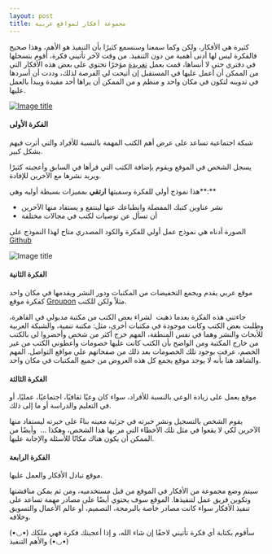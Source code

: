 ```yaml
---
layout: post
title: مجموعة أفكار لمواقع عربية
---
```


كثيرة هي الأفكار، ولكن وكما سمعنا وسنسمع كثيرًا بأن التنفيذ هو الأهم، وهذا صحيح فالفكرة ليس لها أدنى أهمية من دون التنفيذ. من وقت لآخر تأتيني فكرة، أقوم بتسجلها في دفتري حتى لا أنساها، قمت بعمل [تغريدة](https://twitter.com/ahmadajmi/status/633005358668206080) مؤخرًا تحتوي على بعض هذه الأفكار التي من الممكن أن أعمل عليها في المستقبل إن أتيحت لي الفرصة لذلك، وددت أن أسردها في تدوينه لتكون في مكان واحد و منظم و من الممكن أن يراها أحد مفيدة ويبدأ بالعمل عليها.

[![Image title](https://oktob-editor.s3.amazonaws.com/uploads%2F1444752688121-CMji-t2WIAAQtsU.jpg_large.jpg)](https://twitter.com/ahmadajmi/status/633005358668206080)

#### الفكرة الأولى

شبكة اجتماعية تساعد على عرض أهم الكتب المهمة بالنسبة للأفراد والتي أثرت فيهم بشكل كبير.

يسجل الشخص في الموقع ويقوم بإضافة الكتب التي قرأها في السابق وأعجبته كثيرًا ويريد نشرها مع الآخرين للإفادة.

هذا نموذج أولي للفكرة وسميتها **ارتقي** بمميزات بسيطة أوليه وهي**:**

*   نشر عناوين كتبك المفضلة وانطباعك عنها لينتفع و يستفاد منها الآخرين
*   أن تسأل عن توصيات لكتب في مجالات مختلفة

الصورة أدناه هي نموذج عمل أولي للفكرة والكود المصدري متاح لهذا النموذج على [Github](https://github.com/ahmadajmi/ertaki)

![Image title](https://oktob-editor.s3.amazonaws.com/uploads%2F1444714944100-5bb739bc-4e35-11e5-865e-4dd85f65f267.png)

#### الفكرة الثانية

موقع عربي يقدم ويجمع التخفيضات من المكتبات ودور النشر ويقدمها في مكان واحد كفكرة موقع [Groupon](https://www.groupon.com/) مثلاً ولكن للكتب.

جاءتني هذه الفكرة بعدما ذهبت  لشراء بعض الكتب من مكتبة مدبولي في القاهرة، وطلبت بعض الكتب وكانت موجودة في مكتبات أخرى، مثل: مكتبة تنمية، والشبكة العربية للأبحاث والنشر وهما في نفس المنطقة، المهم خرج أكثر من شخص وأحضروا لي بالكتب من خارج المكتبة ومن الواضح بأن الكتب كانت عليها خصومات وأعطوني الكتب من غير الخصم، عرفت بوجود تلك الخصومات بعد ذلك من صفحاتهم علي مواقع التواصل. المهم والشاهد هنا بأنه لا يوجد موقع يجمع كل هذه العروض من جميع المكتبات في مكان واحد.

#### الفكرة الثالثة

موقع يعمل على زيادة الوعي بالنسبة للأفراد، سواء كان وعيًا ثقافيًا، اجتماعيًا، عمليًا، أو في التعليم والدراسة أو ما إلى ذلك.

يقوم الشخص بالتسجيل ونشر خبرته في جزئية معينه بناءً على خبرته ليستفاد منها الآخرين لكي لا يقعوا في مثل تلك الأخطاء التي مر بها هذا الشخص، وهكذا ...  وأيضًا من الممكن أن يكون هناك مكانًا للأسئلة والإجابة عليها.

#### الفكرة الرابعة

موقع تبادل الأفكار والعمل عليها.

سيتم وضع مجموعة من الأفكار في الموقع من قبل مستخدميه، ومن ثم يمكن مناقشتها وتكوين فريق عمل لتنفيذها. الموقع سوف يحتوي أيضًا على مصادر مهمة تساعد على تنفيذ الأفكار سواء كانت مصادر خاصة بالبرمجة، التصميم، أو عالم الأعمال والتسويق وخلافه.

سأقوم بكتابة أي فكرة تأتيني لاحقًا إن شاء الله، و إذا أعجبتك فكرة فهي ملكك (•◡•) والأهم التنفيذ (•◡•)